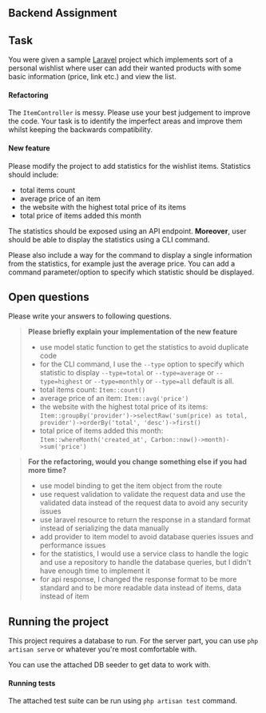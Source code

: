 ## Backend Assignment

## Task
You were given a sample [Laravel][laravel] project which implements sort of a personal wishlist
where user can add their wanted products with some basic information (price, link etc.) and
view the list.

#### Refactoring
The `ItemController` is messy. Please use your best judgement to improve the code. Your task
is to identify the imperfect areas and improve them whilst keeping the backwards compatibility.

#### New feature
Please modify the project to add statistics for the wishlist items. Statistics should include:

- total items count
- average price of an item
- the website with the highest total price of its items
- total price of items added this month

The statistics should be exposed using an API endpoint. **Moreover**, user should be able to
display the statistics using a CLI command.

Please also include a way for the command to display a single information from the statistics,
for example just the average price. You can add a command parameter/option to specify which
statistic should be displayed.

## Open questions
Please write your answers to following questions.

> **Please briefly explain your implementation of the new feature**   
>- use model static function to get the statistics to avoid duplicate code
>- for the CLI command, I use the `--type` option to specify which statistic to display `--type=total` or `--type=average` or `--type=highest` or `--type=monthly` or `--type=all` default is all.
>- total items count: `Item::count()`
>- average price of an item: `Item::avg('price')`
>- the website with the highest total price of its items: `Item::groupBy('provider')->selectRaw('sum(price) as total, provider')->orderBy('total', 'desc')->first()`
>- total price of items added this month: `Item::whereMonth('created_at', Carbon::now()->month)->sum('price')`

> **For the refactoring, would you change something else if you had more time?**  
>- use model binding to get the item object from the route
>- use request validation to validate the request data and use the validated data instead of the request data to avoid any security issues
>- use laravel resource to return the response in a standard format instead of serializing the data manually
>- add provider to item model to avoid database queries issues and performance issues
>- for the statistics, I would use a service class to handle the logic and use a repository to handle the database queries, but I didn't have enough time to implement it
>- for api response, I changed the response format to be more standard and to be more readable data instead of items, data instead of item

## Running the project
This project requires a database to run. For the server part, you can use `php artisan serve`
or whatever you're most comfortable with.

You can use the attached DB seeder to get data to work with.

#### Running tests
The attached test suite can be run using `php artisan test` command.

[laravel]: https://laravel.com/docs/8.x
